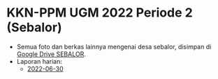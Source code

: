 # KKN-PPM UGM 2022 Periode 2 (Sebalor)

- Semua foto dan berkas lainnya mengenai desa sebalor, disimpan di [Google Drive SEBALOR](https://drive.google.com/drive/folders/1XM9oXg-oGZiCCj9jsLwtNJO-mmzWS_GZ?usp=sharing).
- Laporan harian:
	- [2022-06-30](./Periodic/KKN-20220630.md)